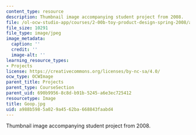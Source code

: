 ```yaml
---
content_type: resource
description: Thumbnail image accompanying student project from 2008.
file: /ol-ocw-studio-app/courses/2-00b-toy-product-design-spring-2008/a988b5985a029a4562ba668843faabd4_Goop.jpg
file_size: 10291
file_type: image/jpeg
image_metadata:
  caption: ''
  credit: ''
  image-alt: ''
learning_resource_types:
- Projects
license: https://creativecommons.org/licenses/by-nc-sa/4.0/
ocw_type: OCWImage
parent_title: Projects
parent_type: CourseSection
parent_uid: 690b9956-8c8d-b91b-5245-a6e3ec725412
resourcetype: Image
title: Goop.jpg
uid: a988b598-5a02-9a45-62ba-668843faabd4
---
```

Thumbnail image accompanying student project from 2008.